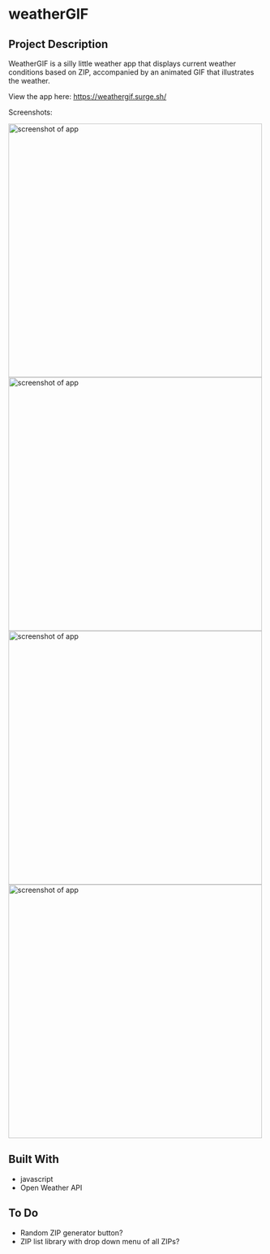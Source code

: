 # weatherGIF

## Project Description

WeatherGIF is a silly little weather app that displays current weather conditions based on ZIP, accompanied by an animated GIF that illustrates the weather.

View the app here: https://weathergif.surge.sh/

Screenshots:

<img src="https://i.imgur.com/sZIOolK.png" width="500" alt="screenshot of app">
<img src="https://i.imgur.com/sQ76XfT.jpg" width="500" alt="screenshot of app">
<img src="https://i.imgur.com/iPDNNPO.jpg" width="500" alt="screenshot of app">
<img src="https://i.imgur.com/7xJLvzx.png" width="500" alt="screenshot of app">

## Built With
- javascript
- Open Weather API

## To Do
- Random ZIP generator button?
- ZIP list library with drop down menu of all ZIPs?
